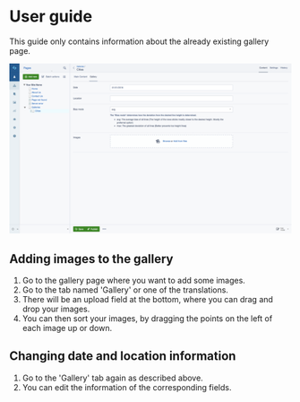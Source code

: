 # User guide
This guide only contains information about the already existing gallery page.

![CMS settings of a gallery page](images/gallery-page-cms.png)

## Adding images to the gallery ##
1. Go to the gallery page where you want to add some images.
2. Go to the tab named 'Gallery' or one of the translations.
3. There will be an upload field at the bottom, where you can drag and drop your images.
4. You can then sort your images, by dragging the points on the left of each image up or down.

## Changing date and location information ##
1. Go to the 'Gallery' tab again as described above.
2. You can edit the information of the corresponding fields.